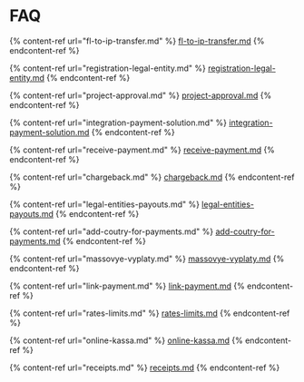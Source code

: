 # FAQ

{% content-ref url="fl-to-ip-transfer.md" %}
[fl-to-ip-transfer.md](fl-to-ip-transfer.md)
{% endcontent-ref %}

{% content-ref url="registration-legal-entity.md" %}
[registration-legal-entity.md](registration-legal-entity.md)
{% endcontent-ref %}

{% content-ref url="project-approval.md" %}
[project-approval.md](project-approval.md)
{% endcontent-ref %}

{% content-ref url="integration-payment-solution.md" %}
[integration-payment-solution.md](integration-payment-solution.md)
{% endcontent-ref %}

{% content-ref url="receive-payment.md" %}
[receive-payment.md](receive-payment.md)
{% endcontent-ref %}

{% content-ref url="chargeback.md" %}
[chargeback.md](chargeback.md)
{% endcontent-ref %}

{% content-ref url="legal-entities-payouts.md" %}
[legal-entities-payouts.md](legal-entities-payouts.md)
{% endcontent-ref %}

{% content-ref url="add-coutry-for-payments.md" %}
[add-coutry-for-payments.md](add-coutry-for-payments.md)
{% endcontent-ref %}

{% content-ref url="massovye-vyplaty.md" %}
[massovye-vyplaty.md](massovye-vyplaty.md)
{% endcontent-ref %}

{% content-ref url="link-payment.md" %}
[link-payment.md](link-payment.md)
{% endcontent-ref %}

{% content-ref url="rates-limits.md" %}
[rates-limits.md](rates-limits.md)
{% endcontent-ref %}

{% content-ref url="online-kassa.md" %}
[online-kassa.md](online-kassa.md)
{% endcontent-ref %}

{% content-ref url="receipts.md" %}
[receipts.md](receipts.md)
{% endcontent-ref %}
